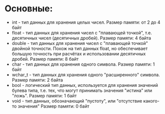# Основные:

- int - тип данных для хранения целых чисел. Размер памяти: от 2 до 4 байт
- float - тип данных для хранения чисел с "плавающей точкой", т.е. десятичных чисел (десятичных дробей). Размер памяти: 4 байта
- double - тип данных для хранения чисел с "плавающей точкой" двойной точности. Похож на тип данных float, но обеспечивает большую точность при расчётах и использовании десятичных дробей. Размер памяти: 8 байт
- char - тип данных для хранения одного символа. Размер памяти: 1 байт
- wchar_t - тип данных для хранения одного "расширенного" символа. Размер памяти: 2 байта
- bool - логический тип данных, используется для хранения значений булева типа, т.е. тех, что могут принимать значения "истина" или "ложь". Размер памяти: 1 байт
- void - тип данных, обозначающий "пустоту", или "отсутствие какого-то значения" Размер памяти: 0 байт

